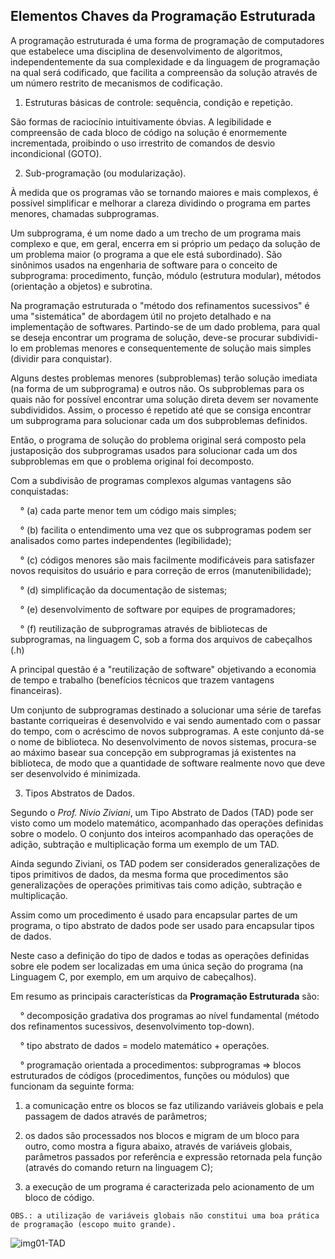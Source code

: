 ## Elementos Chaves da Programação Estruturada

A programação estruturada é uma forma de programação de computadores que estabelece uma disciplina de desenvolvimento de algoritmos, independentemente da sua complexidade e da linguagem de programação na qual será codificado, que facilita a compreensão da solução através de um número restrito de mecanismos de codificação.

1. Estruturas básicas de controle: sequência, condição e repetição.

São formas de raciocínio intuitivamente óbvias. A legibilidade e compreensão de cada bloco de código na solução é enormemente incrementada, proibindo o uso irrestrito de comandos de desvio incondicional (GOTO).

2. Sub-programação (ou modularização).

À medida que os programas vão se tornando maiores e mais complexos, é possível simplificar e melhorar a clareza dividindo o programa em partes menores, chamadas subprogramas.

Um subprograma, é um nome dado a um trecho de um programa mais complexo e que, em geral, encerra em si próprio um pedaço da solução de um problema maior (o programa a que ele está subordinado). São sinônimos usados na engenharia de software para o conceito de subprograma: procedimento, função, módulo (estrutura modular), métodos (orientação a objetos) e subrotina.

Na programação estruturada o "método dos refinamentos sucessivos" é uma "sistemática" de abordagem útil no projeto detalhado e na implementação de softwares. Partindo-se de um dado problema, para qual se deseja encontrar um programa de solução, deve-se procurar subdividi-lo em problemas menores e consequentemente de solução mais simples (dividir para conquistar). 

Alguns destes problemas menores (subproblemas) terão solução imediata (na forma de um subprograma) e outros não. Os subproblemas para os quais não for possível encontrar uma solução direta devem ser novamente subdivididos. Assim, o processo é repetido até que se consiga encontrar um subprograma para solucionar cada um dos subproblemas definidos.

Então, o programa de solução do problema original será composto pela justaposição dos subprogramas usados para solucionar cada um dos subproblemas em que o problema original foi decomposto.

Com a subdivisão de programas complexos algumas vantagens são conquistadas: 

&nbsp; &nbsp; ° (a) cada parte menor tem um código mais simples; 

&nbsp; &nbsp; ° (b) facilita o entendimento uma vez que os subprogramas podem ser analisados como partes independentes (legibilidade); 

&nbsp; &nbsp; ° (c) códigos menores são mais facilmente modificáveis para satisfazer novos requisitos do usuário e para correção de erros (manutenibilidade); 

&nbsp; &nbsp; ° (d) simplificação da documentação de sistemas; 

&nbsp; &nbsp; ° (e) desenvolvimento de software por equipes de programadores;

&nbsp; &nbsp; ° (f) reutilização de subprogramas através de bibliotecas de subprogramas, na linguagem C, sob a forma dos arquivos de cabeçalhos (.h)

A principal questão é a "reutilização de software" objetivando a economia de tempo e trabalho (benefícios técnicos que trazem vantagens financeiras). 

Um conjunto de subprogramas destinado a solucionar uma série de tarefas bastante corriqueiras é desenvolvido e vai sendo aumentado com o passar do tempo, com o acréscimo de novos subprogramas. A este conjunto dá-se o nome de biblioteca. No desenvolvimento de novos sistemas, procura-se ao máximo basear sua concepção em subprogramas já existentes na biblioteca, de modo que a quantidade de software realmente novo que deve ser desenvolvido é minimizada.

3. Tipos Abstratos de Dados.

Segundo o _Prof. Nivio Ziviani_, um Tipo Abstrato de Dados (TAD) pode ser visto como um modelo matemático, acompanhado das operações definidas sobre o modelo. O conjunto dos inteiros acompanhado das operações de adição, subtração e multiplicação forma um exemplo de um TAD.

Ainda segundo Ziviani, os TAD podem ser considerados generalizações de tipos primitivos de dados, da mesma forma que procedimentos são generalizações de operações primitivas tais como adição, subtração e multiplicação. 

Assim como um procedimento é usado para encapsular partes de um programa, o tipo abstrato de dados pode ser usado para encapsular tipos de dados.

Neste caso a definição do tipo de dados e todas as operações definidas sobre ele podem ser localizadas em uma única seção do programa (na Linguagem C, por exemplo, em um arquivo de cabeçalhos).

Em resumo as principais características da **Programação Estruturada** são:

&nbsp; &nbsp; ° decomposição gradativa dos programas ao nível fundamental (método dos refinamentos sucessivos, desenvolvimento top-down).

&nbsp; &nbsp; ° tipo abstrato de dados = modelo matemático + operações.

&nbsp; &nbsp; ° programação orientada a procedimentos: subprogramas => blocos estruturados de códigos (procedimentos, funções ou módulos) que funcionam da seguinte forma:

1. a comunicação entre os blocos se faz utilizando variáveis globais e pela passagem de dados através de parâmetros; 
 
2. os dados são processados nos blocos e migram de um bloco para outro, como mostra a figura abaixo, através de variáveis globais, parâmetros passados por referência e expressão retornada pela função (através do comando return na linguagem C); 

3. a execução de um programa é caracterizada pelo acionamento de um bloco de código. 

`OBS.: a utilização de variáveis globais não constitui uma boa prática de programação (escopo muito grande).`

![img01-TAD](https://arquivo.devmedia.com.br/artigos/Omero/ProgramacaoEstruturada/ProgramacaoEstruturada1.jpg)
